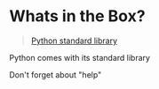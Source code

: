 # Whats in the Box?

> [Python standard library](https://docs.python.org/3/library/index.html)

Python comes with its standard library

Don't forget about "help"
